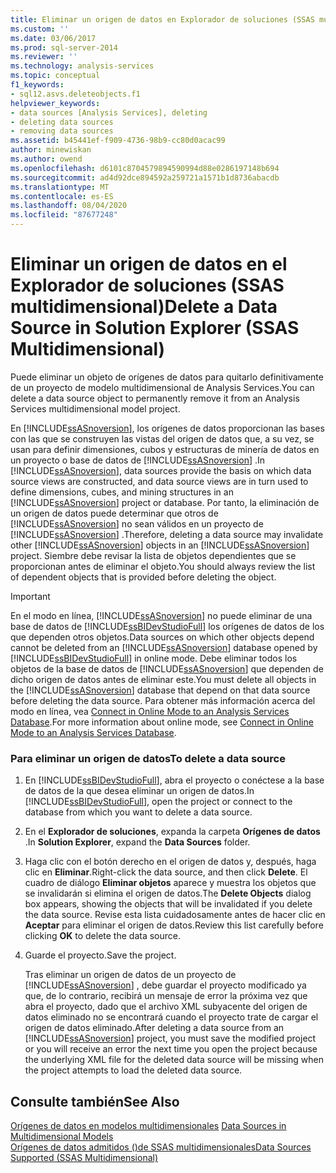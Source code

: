 ```yaml
---
title: Eliminar un origen de datos en Explorador de soluciones (SSAS multidimensional) | Microsoft Docs
ms.custom: ''
ms.date: 03/06/2017
ms.prod: sql-server-2014
ms.reviewer: ''
ms.technology: analysis-services
ms.topic: conceptual
f1_keywords:
- sql12.asvs.deleteobjects.f1
helpviewer_keywords:
- data sources [Analysis Services], deleting
- deleting data sources
- removing data sources
ms.assetid: b45441ef-f909-4736-98b9-cc80d0acac99
author: minewiskan
ms.author: owend
ms.openlocfilehash: d6101c8704579894590994d88e0286197148b694
ms.sourcegitcommit: ad4d92dce894592a259721a1571b1d8736abacdb
ms.translationtype: MT
ms.contentlocale: es-ES
ms.lasthandoff: 08/04/2020
ms.locfileid: "87677248"
---
```

# <a name="delete-a-data-source-in-solution-explorer-ssas-multidimensional"></a><span data-ttu-id="17d9e-102">Eliminar un origen de datos en el Explorador de soluciones (SSAS multidimensional)</span><span class="sxs-lookup"><span data-stu-id="17d9e-102">Delete a Data Source in Solution Explorer (SSAS Multidimensional)</span></span>
  <span data-ttu-id="17d9e-103">Puede eliminar un objeto de orígenes de datos para quitarlo definitivamente de un proyecto de modelo multidimensional de Analysis Services.</span><span class="sxs-lookup"><span data-stu-id="17d9e-103">You can delete a data source object to permanently remove it from an Analysis Services multidimensional model project.</span></span>  
  
 <span data-ttu-id="17d9e-104">En [!INCLUDE[ssASnoversion](../../includes/ssasnoversion-md.md)], los orígenes de datos proporcionan las bases con las que se construyen las vistas del origen de datos que, a su vez, se usan para definir dimensiones, cubos y estructuras de minería de datos en un proyecto o base de datos de [!INCLUDE[ssASnoversion](../../includes/ssasnoversion-md.md)] .</span><span class="sxs-lookup"><span data-stu-id="17d9e-104">In [!INCLUDE[ssASnoversion](../../includes/ssasnoversion-md.md)], data sources provide the basis on which data source views are constructed, and data source views are in turn used to define dimensions, cubes, and mining structures in an [!INCLUDE[ssASnoversion](../../includes/ssasnoversion-md.md)] project or database.</span></span> <span data-ttu-id="17d9e-105">Por tanto, la eliminación de un origen de datos puede determinar que otros de [!INCLUDE[ssASnoversion](../../includes/ssasnoversion-md.md)] no sean válidos en un proyecto de [!INCLUDE[ssASnoversion](../../includes/ssasnoversion-md.md)] .</span><span class="sxs-lookup"><span data-stu-id="17d9e-105">Therefore, deleting a data source may invalidate other [!INCLUDE[ssASnoversion](../../includes/ssasnoversion-md.md)] objects in an [!INCLUDE[ssASnoversion](../../includes/ssasnoversion-md.md)] project.</span></span> <span data-ttu-id="17d9e-106">Siembre debe revisar la lista de objetos dependientes que se proporcionan antes de eliminar el objeto.</span><span class="sxs-lookup"><span data-stu-id="17d9e-106">You should always review the list of dependent objects that is provided before deleting the object.</span></span>  
  
> [!IMPORTANT]  
>  <span data-ttu-id="17d9e-107">En el modo en línea, [!INCLUDE[ssASnoversion](../../includes/ssasnoversion-md.md)] no puede eliminar de una base de datos de [!INCLUDE[ssBIDevStudioFull](../../includes/ssbidevstudiofull-md.md)] los orígenes de datos de los que dependen otros objetos.</span><span class="sxs-lookup"><span data-stu-id="17d9e-107">Data sources on which other objects depend cannot be deleted from an [!INCLUDE[ssASnoversion](../../includes/ssasnoversion-md.md)] database opened by [!INCLUDE[ssBIDevStudioFull](../../includes/ssbidevstudiofull-md.md)] in online mode.</span></span> <span data-ttu-id="17d9e-108">Debe eliminar todos los objetos de la base de datos de [!INCLUDE[ssASnoversion](../../includes/ssasnoversion-md.md)] que dependen de dicho origen de datos antes de eliminar este.</span><span class="sxs-lookup"><span data-stu-id="17d9e-108">You must delete all objects in the [!INCLUDE[ssASnoversion](../../includes/ssasnoversion-md.md)] database that depend on that data source before deleting the data source.</span></span> <span data-ttu-id="17d9e-109">Para obtener más información acerca del modo en línea, vea [Connect in Online Mode to an Analysis Services Database](connect-in-online-mode-to-an-analysis-services-database.md).</span><span class="sxs-lookup"><span data-stu-id="17d9e-109">For more information about online mode, see [Connect in Online Mode to an Analysis Services Database](connect-in-online-mode-to-an-analysis-services-database.md).</span></span>  
  
### <a name="to-delete-a-data-source"></a><span data-ttu-id="17d9e-110">Para eliminar un origen de datos</span><span class="sxs-lookup"><span data-stu-id="17d9e-110">To delete a data source</span></span>  
  
1.  <span data-ttu-id="17d9e-111">En [!INCLUDE[ssBIDevStudioFull](../../includes/ssbidevstudiofull-md.md)], abra el proyecto o conéctese a la base de datos de la que desea eliminar un origen de datos.</span><span class="sxs-lookup"><span data-stu-id="17d9e-111">In [!INCLUDE[ssBIDevStudioFull](../../includes/ssbidevstudiofull-md.md)], open the project or connect to the database from which you want to delete a data source.</span></span>  
  
2.  <span data-ttu-id="17d9e-112">En el **Explorador de soluciones**, expanda la carpeta **Orígenes de datos** .</span><span class="sxs-lookup"><span data-stu-id="17d9e-112">In **Solution Explorer**, expand the **Data Sources** folder.</span></span>  
  
3.  <span data-ttu-id="17d9e-113">Haga clic con el botón derecho en el origen de datos y, después, haga clic en **Eliminar**.</span><span class="sxs-lookup"><span data-stu-id="17d9e-113">Right-click the data source, and then click **Delete**.</span></span> <span data-ttu-id="17d9e-114">El cuadro de diálogo **Eliminar objetos**  aparece y muestra los objetos que se invalidarán si elimina el origen de datos.</span><span class="sxs-lookup"><span data-stu-id="17d9e-114">The **Delete Objects**  dialog box appears, showing the objects that will be invalidated if you delete the data source.</span></span> <span data-ttu-id="17d9e-115">Revise esta lista cuidadosamente antes de hacer clic en **Aceptar** para eliminar el origen de datos.</span><span class="sxs-lookup"><span data-stu-id="17d9e-115">Review this list carefully before clicking **OK** to delete the data source.</span></span>  
  
4.  <span data-ttu-id="17d9e-116">Guarde el proyecto.</span><span class="sxs-lookup"><span data-stu-id="17d9e-116">Save the project.</span></span>  
  
     <span data-ttu-id="17d9e-117">Tras eliminar un origen de datos de un proyecto de [!INCLUDE[ssASnoversion](../../includes/ssasnoversion-md.md)] , debe guardar el proyecto modificado ya que, de lo contrario, recibirá un mensaje de error la próxima vez que abra el proyecto, dado que el archivo XML subyacente del origen de datos eliminado no se encontrará cuando el proyecto trate de cargar el origen de datos eliminado.</span><span class="sxs-lookup"><span data-stu-id="17d9e-117">After deleting a data source from an [!INCLUDE[ssASnoversion](../../includes/ssasnoversion-md.md)] project, you must save the modified project or you will receive an error the next time you open the project because the underlying XML file for the deleted data source will be missing when the project attempts to load the deleted data source.</span></span>  
  
## <a name="see-also"></a><span data-ttu-id="17d9e-118">Consulte también</span><span class="sxs-lookup"><span data-stu-id="17d9e-118">See Also</span></span>  
 <span data-ttu-id="17d9e-119">[Orígenes de datos en modelos multidimensionales](data-sources-in-multidimensional-models.md) </span><span class="sxs-lookup"><span data-stu-id="17d9e-119">[Data Sources in Multidimensional Models](data-sources-in-multidimensional-models.md) </span></span>  
 [<span data-ttu-id="17d9e-120">Orígenes de datos admitidos &#40;&#41;de SSAS multidimensionales</span><span class="sxs-lookup"><span data-stu-id="17d9e-120">Data Sources Supported &#40;SSAS Multidimensional&#41;</span></span>](supported-data-sources-ssas-multidimensional.md)  
  
  
